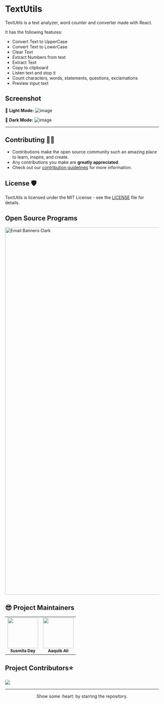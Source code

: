 # TextUtils
TextUtils is a text analyzer, word counter and converter made with React. 

It has the following features:
- Convert Text to UpperCase
- Convert Text to LowerCase
- Clear Text
- Extract Numbers from text
- Extract Text
- Copy to clipboard
- Listen text and stop it
- Count characters, words, statements, questions, exclamations
- Preview input text

## Screenshot
🌝 **Light Mode:**
![image](https://user-images.githubusercontent.com/79099734/189593645-c9051b90-9cd9-4662-95ed-a7dda2bd6e4b.png)

🌚 **Dark Mode:**
![image](https://user-images.githubusercontent.com/79099734/189593798-94357cb9-40ec-45e1-a9ae-78c364a0780f.png)


---

## Contributing 👨‍💻 

- Contributions make the open source community such an amazing place to learn, inspire, and create.
- Any contributions you make are **greatly appreciated**.
- Check out our [contribution guidelines](/CONTRIBUTING.md) for more information.


## License 🛡️ 

TextUtils is licensed under the MIT License - see the [LICENSE](LICENSE) file for details.

## Open Source Programs
 <a href="https://hacktoberfest.com/">
 <img width="1200" alt="Email Banners-Dark" src="https://user-images.githubusercontent.com/79099734/189589410-ca17afb8-5855-4316-918a-054f27594809.png">
 </a>

## 😎 Project Maintainers

<table>
  <tr>
<td align="center"><a href="https://github.com/Susmita-Dey"><img src="https://avatars.githubusercontent.com/u/79099734?v=4" width="100px;" alt=""/><br /><sub><b>Susmita Dey</b></sub></a></td>
<td align="center"><a href="https://github.com/imaaquibali"><img src="https://avatars.githubusercontent.com/u/84700316?v=4" width="100px;" alt=""/><br /><sub><b>Aaquib Ali</b></sub></a></td>
  </tr>
</table>

<h2>Project Contributors⭐</h2> 

<a href="https://github.com/Susmita-Dey/TextUtils/graphs/contributors" align="center">
  <img src="https://contrib.rocks/image?repo=Susmita-Dey/TextUtils" /> 
</a>
<hr>
<p align="center">
  Show some :heart: by starring the repository.
</p>
